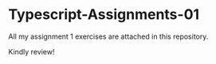# Typescript-Assignments-01

All my assignment 1 exercises are attached in this repository.

Kindly review!

